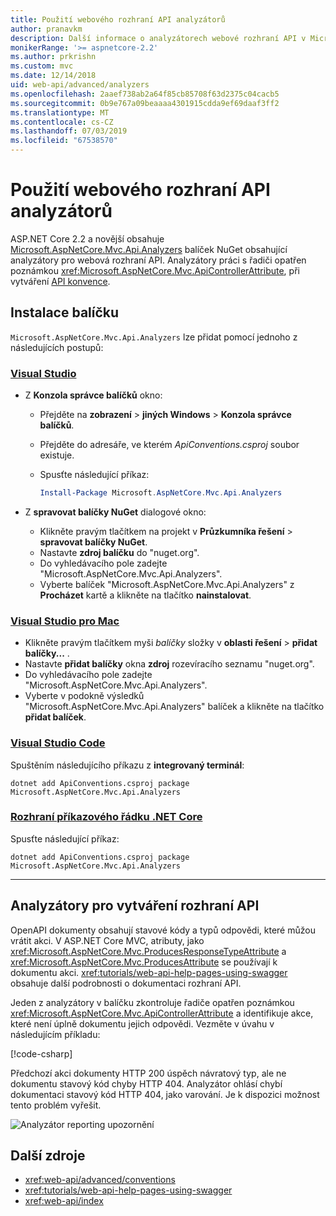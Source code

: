 ```yaml
---
title: Použití webového rozhraní API analyzátorů
author: pranavkm
description: Další informace o analyzátorech webové rozhraní API v Microsoft.AspNetCore.Mvc.Api.Analyzers.
monikerRange: '>= aspnetcore-2.2'
ms.author: prkrishn
ms.custom: mvc
ms.date: 12/14/2018
uid: web-api/advanced/analyzers
ms.openlocfilehash: 2aaef738ab2a64f85cb85708f63d2375c04cacb5
ms.sourcegitcommit: 0b9e767a09beaaaa4301915cdda9ef69daaf3ff2
ms.translationtype: MT
ms.contentlocale: cs-CZ
ms.lasthandoff: 07/03/2019
ms.locfileid: "67538570"
---
```

# <a name="use-web-api-analyzers"></a>Použití webového rozhraní API analyzátorů

ASP.NET Core 2.2 a novější obsahuje [Microsoft.AspNetCore.Mvc.Api.Analyzers](https://www.nuget.org/packages/Microsoft.AspNetCore.Mvc.Api.Analyzers) balíček NuGet obsahující analyzátory pro webová rozhraní API. Analyzátory práci s řadiči opatřen poznámkou <xref:Microsoft.AspNetCore.Mvc.ApiControllerAttribute>, při vytváření [API konvence](xref:web-api/advanced/conventions).

## <a name="package-installation"></a>Instalace balíčku

`Microsoft.AspNetCore.Mvc.Api.Analyzers` lze přidat pomocí jednoho z následujících postupů:

### <a name="visual-studiotabvisual-studio"></a>[Visual Studio](#tab/visual-studio)

* Z **Konzola správce balíčků** okno:
  * Přejděte na **zobrazení** > **jiných Windows** > **Konzola správce balíčků**.
  * Přejděte do adresáře, ve kterém *ApiConventions.csproj* soubor existuje.
  * Spusťte následující příkaz:

    ```powershell
    Install-Package Microsoft.AspNetCore.Mvc.Api.Analyzers
    ```

* Z **spravovat balíčky NuGet** dialogové okno:
  * Klikněte pravým tlačítkem na projekt v **Průzkumníka řešení** > **spravovat balíčky NuGet**.
  * Nastavte **zdroj balíčku** do "nuget.org".
  * Do vyhledávacího pole zadejte "Microsoft.AspNetCore.Mvc.Api.Analyzers".
  * Vyberte balíček "Microsoft.AspNetCore.Mvc.Api.Analyzers" z **Procházet** kartě a klikněte na tlačítko **nainstalovat**.

### <a name="visual-studio-for-mactabvisual-studio-mac"></a>[Visual Studio pro Mac](#tab/visual-studio-mac)

* Klikněte pravým tlačítkem myši *balíčky* složky v **oblasti řešení** > **přidat balíčky...** .
* Nastavte **přidat balíčky** okna **zdroj** rozevíracího seznamu "nuget.org".
* Do vyhledávacího pole zadejte "Microsoft.AspNetCore.Mvc.Api.Analyzers".
* Vyberte v podokně výsledků "Microsoft.AspNetCore.Mvc.Api.Analyzers" balíček a klikněte na tlačítko **přidat balíček**.

### <a name="visual-studio-codetabvisual-studio-code"></a>[Visual Studio Code](#tab/visual-studio-code)

Spuštěním následujícího příkazu z **integrovaný terminál**:

```console
dotnet add ApiConventions.csproj package Microsoft.AspNetCore.Mvc.Api.Analyzers
```

### <a name="net-core-clitabnetcore-cli"></a>[Rozhraní příkazového řádku .NET Core](#tab/netcore-cli)

Spusťte následující příkaz:

```console
dotnet add ApiConventions.csproj package Microsoft.AspNetCore.Mvc.Api.Analyzers
```

---

## <a name="analyzers-for-api-conventions"></a>Analyzátory pro vytváření rozhraní API

OpenAPI dokumenty obsahují stavové kódy a typů odpovědi, které můžou vrátit akci. V ASP.NET Core MVC, atributy, jako <xref:Microsoft.AspNetCore.Mvc.ProducesResponseTypeAttribute> a <xref:Microsoft.AspNetCore.Mvc.ProducesAttribute> se používají k dokumentu akci. <xref:tutorials/web-api-help-pages-using-swagger> obsahuje další podrobnosti o dokumentaci rozhraní API.

Jeden z analyzátory v balíčku zkontroluje řadiče opatřen poznámkou <xref:Microsoft.AspNetCore.Mvc.ApiControllerAttribute> a identifikuje akce, které není úplně dokumentu jejich odpovědi. Vezměte v úvahu v následujícím příkladu:

[!code-csharp[](conventions/sample/Controllers/ContactsController.cs?name=missing404docs&highlight=9)]

Předchozí akci dokumenty HTTP 200 úspěch návratový typ, ale ne dokumentu stavový kód chyby HTTP 404. Analyzátor ohlásí chybí dokumentaci stavový kód HTTP 404, jako varování. Je k dispozici možnost tento problém vyřešit.

![Analyzátor reporting upozornění](conventions/_static/Analyzer.gif)

## <a name="additional-resources"></a>Další zdroje

* <xref:web-api/advanced/conventions>
* <xref:tutorials/web-api-help-pages-using-swagger>
* <xref:web-api/index>

